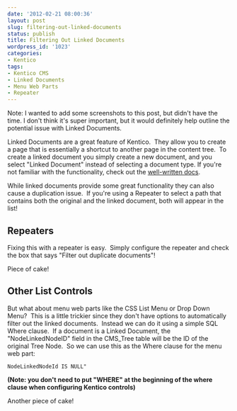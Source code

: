 ```yaml
---
date: '2012-02-21 08:00:36'
layout: post
slug: filtering-out-linked-documents
status: publish
title: Filtering Out Linked Documents
wordpress_id: '1023'
categories:
- Kentico
tags:
- Kentico CMS
- Linked Documents
- Menu Web Parts
- Repeater
---
```


Note: I wanted to add some screenshots to this post, but didn't have the time. I don't think it's super important, but it would definitely help outline the potential issue with Linked Documents.

Linked Documents are a great feature of Kentico.  They allow you to create a page that is essentially a shortcut to another page in the content tree.  To create a linked document you simply create a new document, and you select "Linked Document" instead of selecting a document type. If you're not familiar with the functionality, check out the [well-written docs](http://devnet.kentico.com/docs/devguide/index.html?creating_a_linked_document.htm).

While linked documents provide some great functionality they can also cause a duplication issue.  If you're using a Repeater to select a path that contains both the original and the linked document, both will appear in the list!

## Repeaters

Fixing this with a repeater is easy.  Simply configure the repeater and check the box that says "Filter out duplicate documents"!

Piece of cake!

## Other List Controls

But what about menu web parts like the CSS List Menu or Drop Down Menu?  This is a little trickier since they don't have options to automatically filter out the linked documents.  Instead we can do it using a simple SQL Where clause.  If a document is a Linked Document, the "NodeLinkedNodeID" field in the CMS_Tree table will be the ID of the original Tree Node.  So we can use this as the Where clause for the menu web part:

    NodeLinkedNodeId IS NULL"

**(Note: you don't need to put "WHERE" at the beginning of the where clause when configuring Kentico controls)**

Another piece of cake!
